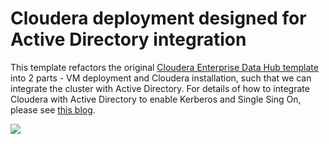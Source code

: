 # Cloudera deployment designed for Active Directory integration

This template refactors the original [Cloudera Enterprise Data Hub template](https://github.com/Azure/azure-quickstart-templates/tree/master/cloudera-on-centos) into 2 parts - VM deployment and Cloudera installation, such that we can integrate the cluster with Active Directory.  For details of how to integrate Cloudera with Active Directory to enable Kerberos and Single Sing On, please see [this blog](http://blogs.msdn.com/b/pliu/archive/2016/01/02/integrating-cloudera-cluster-with-active-directory-part-1-3.aspx).  

<a href="https://portal.azure.com/#create/Microsoft.Template/uri/https%3A%2F%2Fraw.githubusercontent.com%2Fliupeirong%2FAzure%2Fmaster%2FClouderaAD%2Fazuredeploy.json" target="_blank">
    <img src="http://azuredeploy.net/deploybutton.png" />
</a>
